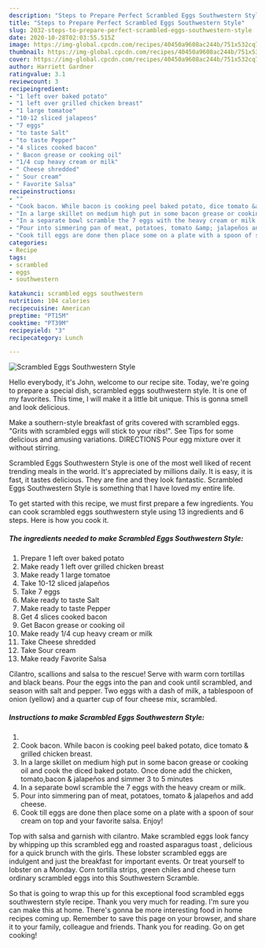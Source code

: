 ```yaml
---
description: "Steps to Prepare Perfect Scrambled Eggs Southwestern Style"
title: "Steps to Prepare Perfect Scrambled Eggs Southwestern Style"
slug: 2032-steps-to-prepare-perfect-scrambled-eggs-southwestern-style
date: 2020-10-28T02:03:55.515Z
image: https://img-global.cpcdn.com/recipes/40450a9608ac244b/751x532cq70/scrambled-eggs-southwestern-style-recipe-main-photo.jpg
thumbnail: https://img-global.cpcdn.com/recipes/40450a9608ac244b/751x532cq70/scrambled-eggs-southwestern-style-recipe-main-photo.jpg
cover: https://img-global.cpcdn.com/recipes/40450a9608ac244b/751x532cq70/scrambled-eggs-southwestern-style-recipe-main-photo.jpg
author: Harriett Gardner
ratingvalue: 3.1
reviewcount: 3
recipeingredient:
- "1 left over baked potato"
- "1 left over grilled chicken breast"
- "1 large tomatoe"
- "10-12 sliced jalapeos"
- "7 eggs"
- "to taste Salt"
- "to taste Pepper"
- "4 slices cooked bacon"
- " Bacon grease or cooking oil"
- "1/4 cup heavy cream or milk"
- " Cheese shredded"
- " Sour cream"
- " Favorite Salsa"
recipeinstructions:
- ""
- "Cook bacon. While bacon is cooking peel baked potato, dice tomato &amp; grilled chicken breast."
- "In a large skillet on medium high put in some bacon grease or cooking oil and cook the diced baked potato. Once done add the chicken, tomato,bacon &amp; jalapeños and simmer 3 to 5 minutes"
- "In a separate bowl scramble the 7 eggs with the heavy cream or milk."
- "Pour into simmering pan of meat, potatoes, tomato &amp; jalapeños and add cheese."
- "Cook till eggs are done then place some on a plate with a spoon of sour cream on top and your favorite salsa. Enjoy!"
categories:
- Recipe
tags:
- scrambled
- eggs
- southwestern

katakunci: scrambled eggs southwestern 
nutrition: 104 calories
recipecuisine: American
preptime: "PT15M"
cooktime: "PT39M"
recipeyield: "3"
recipecategory: Lunch

---
```



![Scrambled Eggs Southwestern Style](https://img-global.cpcdn.com/recipes/40450a9608ac244b/751x532cq70/scrambled-eggs-southwestern-style-recipe-main-photo.jpg)

Hello everybody, it's John, welcome to our recipe site. Today, we're going to prepare a special dish, scrambled eggs southwestern style. It is one of my favorites. This time, I will make it a little bit unique. This is gonna smell and look delicious.

Make a southern-style breakfast of grits covered with scrambled eggs. &#34;Grits with scrambled eggs will stick to your ribs!&#34;. See Tips for some delicious and amusing variations. DIRECTIONS Pour egg mixture over it without stirring.

Scrambled Eggs Southwestern Style is one of the most well liked of recent trending meals in the world. It's appreciated by millions daily. It is easy, it is fast, it tastes delicious. They are fine and they look fantastic. Scrambled Eggs Southwestern Style is something that I have loved my entire life.


To get started with this recipe, we must first prepare a few ingredients. You can cook scrambled eggs southwestern style using 13 ingredients and 6 steps. Here is how you cook it.

<!--inarticleads1-->

##### The ingredients needed to make Scrambled Eggs Southwestern Style:

1. Prepare 1 left over baked potato
1. Make ready 1 left over grilled chicken breast
1. Make ready 1 large tomatoe
1. Take 10-12 sliced jalapeños
1. Take 7 eggs
1. Make ready to taste Salt
1. Make ready to taste Pepper
1. Get 4 slices cooked bacon
1. Get  Bacon grease or cooking oil
1. Make ready 1/4 cup heavy cream or milk
1. Take  Cheese shredded
1. Take  Sour cream
1. Make ready  Favorite Salsa


Cilantro, scallions and salsa to the rescue! Serve with warm corn tortillas and black beans. Pour the eggs into the pan and cook until scrambled, and season with salt and pepper. Two eggs with a dash of milk, a tablespoon of onion (yellow) and a quarter cup of four cheese mix, scrambled. 

<!--inarticleads2-->

##### Instructions to make Scrambled Eggs Southwestern Style:

1. 
1. Cook bacon. While bacon is cooking peel baked potato, dice tomato &amp; grilled chicken breast.
1. In a large skillet on medium high put in some bacon grease or cooking oil and cook the diced baked potato. Once done add the chicken, tomato,bacon &amp; jalapeños and simmer 3 to 5 minutes
1. In a separate bowl scramble the 7 eggs with the heavy cream or milk.
1. Pour into simmering pan of meat, potatoes, tomato &amp; jalapeños and add cheese.
1. Cook till eggs are done then place some on a plate with a spoon of sour cream on top and your favorite salsa. Enjoy!


Top with salsa and garnish with cilantro. Make scrambled eggs look fancy by whipping up this scrambled egg and roasted asparagus toast , delicious for a quick brunch with the girls. These lobster scrambled eggs are indulgent and just the breakfast for important events. Or treat yourself to lobster on a Monday. Corn tortilla strips, green chiles and cheese turn ordinary scrambled eggs into this Southwestern Scramble. 

So that is going to wrap this up for this exceptional food scrambled eggs southwestern style recipe. Thank you very much for reading. I'm sure you can make this at home. There's gonna be more interesting food in home recipes coming up. Remember to save this page on your browser, and share it to your family, colleague and friends. Thank you for reading. Go on get cooking!
